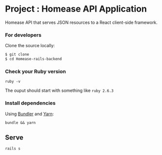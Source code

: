 # Project : Homease API Application

Homease API that serves JSON resources to a React client-side framework.  

### For developers
Clone the source locally:

```sh
$ git clone 
$ cd Homease-rails-backend
```
### Check your Ruby version

```shell
ruby -v
```
The ouput should start with something like `ruby 2.6.3`

### Install dependencies

Using [Bundler](https://github.com/bundler/bundler) and [Yarn](https://github.com/yarnpkg/yarn):

```shell
bundle && yarn
```
## Serve

```shell
rails s
```

